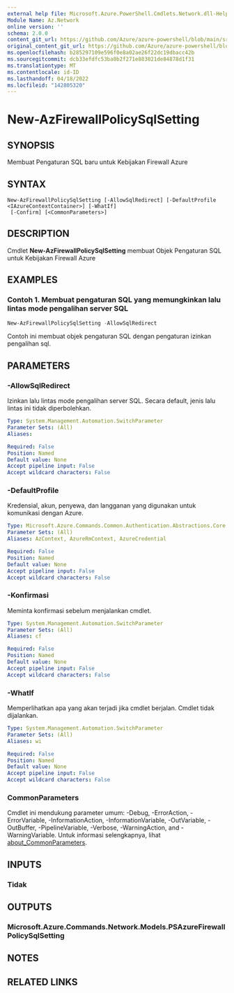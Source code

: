 ```yaml
---
external help file: Microsoft.Azure.PowerShell.Cmdlets.Network.dll-Help.xml
Module Name: Az.Network
online version: ''
schema: 2.0.0
content_git_url: https://github.com/Azure/azure-powershell/blob/main/src/Network/Network/help/New-AzFirewallPolicySqlSetting.md
original_content_git_url: https://github.com/Azure/azure-powershell/blob/main/src/Network/Network/help/New-AzFirewallPolicySqlSetting.md
ms.openlocfilehash: b285297109e596f0e8a02ae26f22dc19dbacc42b
ms.sourcegitcommit: dcb33efdfc53ba0b2f271e883021de84878d1f31
ms.translationtype: MT
ms.contentlocale: id-ID
ms.lasthandoff: 04/18/2022
ms.locfileid: "142805320"
---
```

# New-AzFirewallPolicySqlSetting

## SYNOPSIS
Membuat Pengaturan SQL baru untuk Kebijakan Firewall Azure

## SYNTAX

```
New-AzFirewallPolicySqlSetting [-AllowSqlRedirect] [-DefaultProfile <IAzureContextContainer>] [-WhatIf]
 [-Confirm] [<CommonParameters>]
```

## DESCRIPTION
Cmdlet **New-AzFirewallPolicySqlSetting** membuat Objek Pengaturan SQL untuk Kebijakan Firewall Azure

## EXAMPLES

### Contoh 1. Membuat pengaturan SQL yang memungkinkan lalu lintas mode pengalihan server SQL
```powershell
New-AzFirewallPolicySqlSetting -AllowSqlRedirect
```

Contoh ini membuat objek pengaturan SQL dengan pengaturan izinkan pengalihan sql.

## PARAMETERS

### -AllowSqlRedirect
Izinkan lalu lintas mode pengalihan server SQL.
Secara default, jenis lalu lintas ini tidak diperbolehkan.

```yaml
Type: System.Management.Automation.SwitchParameter
Parameter Sets: (All)
Aliases:

Required: False
Position: Named
Default value: None
Accept pipeline input: False
Accept wildcard characters: False
```

### -DefaultProfile
Kredensial, akun, penyewa, dan langganan yang digunakan untuk komunikasi dengan Azure.

```yaml
Type: Microsoft.Azure.Commands.Common.Authentication.Abstractions.Core.IAzureContextContainer
Parameter Sets: (All)
Aliases: AzContext, AzureRmContext, AzureCredential

Required: False
Position: Named
Default value: None
Accept pipeline input: False
Accept wildcard characters: False
```

### -Konfirmasi
Meminta konfirmasi sebelum menjalankan cmdlet.

```yaml
Type: System.Management.Automation.SwitchParameter
Parameter Sets: (All)
Aliases: cf

Required: False
Position: Named
Default value: None
Accept pipeline input: False
Accept wildcard characters: False
```

### -WhatIf
Memperlihatkan apa yang akan terjadi jika cmdlet berjalan.
Cmdlet tidak dijalankan.

```yaml
Type: System.Management.Automation.SwitchParameter
Parameter Sets: (All)
Aliases: wi

Required: False
Position: Named
Default value: None
Accept pipeline input: False
Accept wildcard characters: False
```

### CommonParameters
Cmdlet ini mendukung parameter umum: -Debug, -ErrorAction, -ErrorVariable, -InformationAction, -InformationVariable, -OutVariable, -OutBuffer, -PipelineVariable, -Verbose, -WarningAction, and -WarningVariable. Untuk informasi selengkapnya, lihat [about_CommonParameters](http://go.microsoft.com/fwlink/?LinkID=113216).

## INPUTS

### Tidak

## OUTPUTS

### Microsoft.Azure.Commands.Network.Models.PSAzureFirewallPolicySqlSetting

## NOTES

## RELATED LINKS
